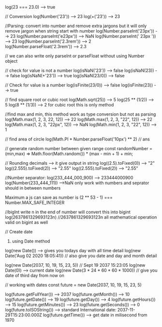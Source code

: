 log(23 === 23.0) --> true

// Conversion 
log(Number('23')) --> 23
log(+('23')) --> 23

//Parsing: convert into number and remove extra jargons but it will only remove jargon when string start with number
log(Number.parseInt('23px')) --> 23
log(Number.parseInt('e23px')) --> NaN
log(Number.parseInt(' 23px  ')) --> 23
log(Number.parseInt('2.3rem')) --> 2
log(Number.parseFloat('2.3rem')) --> 2.3

// we can also write only parseInt or parseFloat without using Number object

// check for value is not a number
log(isNaN('23')) --> false
log(isNaN(23)) --> false
log(isNaN(+'23')) --> true
log(isNaN(23/0)) --> false

// Check for value is a number
log(isFinite(23/0)) --> false
log(isFinite(23)) --> true


// find square root or cubic root
log(Math.sqrt(25)) --> 5
log(25 ** (1/2)) --> 5
log(8 ** (1/3)) --> 2 for cubic root this is only method

//find max and min, this method work as type conversion but not as parsing
log(Math.max(1, 2, 3, 22, 12)) --> 22
log(Math.max(1, 2, 3, "22", 12)) --> 22
log(Math.max(1, 2, 3, "22px", 12)) --> NaN
log(Math.min(1, 2, 3, "22", 12)) --> 1

// find area of circle
log(Math.PI * Number.parseFloat('10px') ** 2) // ans

// generate random number between given range
const randomNumber = (min,max) => Math.floor(Math.random()) * (max - min + 1) + min;

// Rounding decimals --> it give output in string
log((2.5).toFixed(0)) --> "2"
log((2.555).toFixed(2)) --> "2.55"
log((2.555).toFixed(2)) --> "2.55"

//Number separator:
log(233_444_000_900) --> 233444000900
log(Number(233_444_111)) -->NaN only work with numbers and seprator should in between numbers

Maximum a js can save as number is (2 ** 53 - 1) === Number.MAX_SAFE_INTEGER

//bigInt
write n in the end of number will convert this into bigint
log(2637861329693123n) //2637861329693123n 
all mathematical operation valid on bigint as well

// Create date

1. using Date method

log(new Date()) --> gives you todays day with all time detail
log(new Date('Aug 02 2020 18:05:41)) // also give you date and day and month detail

log(new Date(2037, 10, 19, 15, 23, 5)) // Sept 19 2037 15:23:05
log(new Date(0)) --> current date
log(new Date(3 * 24 * 60 * 60 * 1000)) // give you date of third day from now on


// working with dates
const future = new Date(2037, 10, 19, 15, 23, 5)

log(future.getFullYear()) --> 2037
log(future.getMonth()) --> 10
log(future.getDate()) --> 19
log(future.getDay()) --> 4
log(future.getHours()) --> 15
log(future.getMinutes()) --> 23
log(future.getSeconds()) --> 0
log(future.toISOString()) --> standard International date: 2037-11-29T15:23:00.000Z
log(future.getTime()) --> get date in milisecond from 1970




